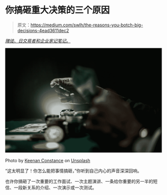 # 你搞砸重大决策的三个原因

> 原文：<https://medium.com/swlh/the-reasons-you-botch-big-decisions-4ead3611dec2>

[*赌徒、日交易者和企业家记笔记。*](https://writingcooperative.com/you-only-make-progress-if-you-pass-a-limit-5d6c9864fc89)

![](img/e4664fa2ed53925d7bcf6ef09815f4be.png)

Photo by [Keenan Constance](https://unsplash.com/photos/VTLcvV6UVaI?utm_source=unsplash&utm_medium=referral&utm_content=creditCopyText) on [Unsplash](https://unsplash.com/?utm_source=unsplash&utm_medium=referral&utm_content=creditCopyText)

“这太明显了！你怎么能把事情搞砸，”你听到自己内心的声音深深回响。

也许你搞砸了一次重要的工作面试、一次主题演讲、一条给你重要的另一半的短信、一段新关系的介绍、一次演示或一次测试。
